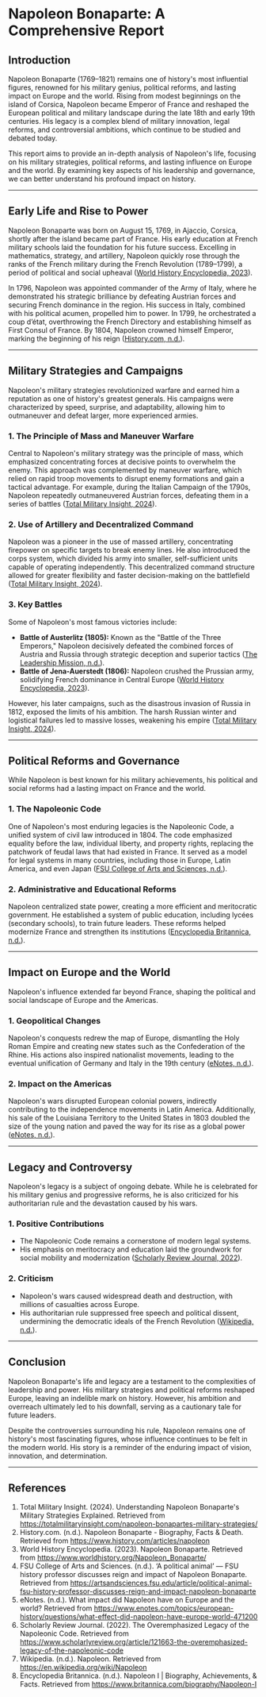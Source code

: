 # Napoleon Bonaparte: A Comprehensive Report

## Introduction

Napoleon Bonaparte (1769–1821) remains one of history's most influential figures, renowned for his military genius, political reforms, and lasting impact on Europe and the world. Rising from modest beginnings on the island of Corsica, Napoleon became Emperor of France and reshaped the European political and military landscape during the late 18th and early 19th centuries. His legacy is a complex blend of military innovation, legal reforms, and controversial ambitions, which continue to be studied and debated today.

This report aims to provide an in-depth analysis of Napoleon's life, focusing on his military strategies, political reforms, and lasting influence on Europe and the world. By examining key aspects of his leadership and governance, we can better understand his profound impact on history.

---

## Early Life and Rise to Power

Napoleon Bonaparte was born on August 15, 1769, in Ajaccio, Corsica, shortly after the island became part of France. His early education at French military schools laid the foundation for his future success. Excelling in mathematics, strategy, and artillery, Napoleon quickly rose through the ranks of the French military during the French Revolution (1789–1799), a period of political and social upheaval ([World History Encyclopedia, 2023](https://www.worldhistory.org/Napoleon_Bonaparte/)).

In 1796, Napoleon was appointed commander of the Army of Italy, where he demonstrated his strategic brilliance by defeating Austrian forces and securing French dominance in the region. His success in Italy, combined with his political acumen, propelled him to power. In 1799, he orchestrated a coup d’état, overthrowing the French Directory and establishing himself as First Consul of France. By 1804, Napoleon crowned himself Emperor, marking the beginning of his reign ([History.com, n.d.](https://www.history.com/articles/napoleon)).

---

## Military Strategies and Campaigns

Napoleon's military strategies revolutionized warfare and earned him a reputation as one of history's greatest generals. His campaigns were characterized by speed, surprise, and adaptability, allowing him to outmaneuver and defeat larger, more experienced armies.

### 1. **The Principle of Mass and Maneuver Warfare**

Central to Napoleon's military strategy was the principle of mass, which emphasized concentrating forces at decisive points to overwhelm the enemy. This approach was complemented by maneuver warfare, which relied on rapid troop movements to disrupt enemy formations and gain a tactical advantage. For example, during the Italian Campaign of the 1790s, Napoleon repeatedly outmaneuvered Austrian forces, defeating them in a series of battles ([Total Military Insight, 2024](https://totalmilitaryinsight.com/napoleon-bonapartes-military-strategies/)).

### 2. **Use of Artillery and Decentralized Command**

Napoleon was a pioneer in the use of massed artillery, concentrating firepower on specific targets to break enemy lines. He also introduced the corps system, which divided his army into smaller, self-sufficient units capable of operating independently. This decentralized command structure allowed for greater flexibility and faster decision-making on the battlefield ([Total Military Insight, 2024](https://totalmilitaryinsight.com/napoleon-bonapartes-military-strategies/)).

### 3. **Key Battles**

Some of Napoleon's most famous victories include:

- **Battle of Austerlitz (1805):** Known as the "Battle of the Three Emperors," Napoleon decisively defeated the combined forces of Austria and Russia through strategic deception and superior tactics ([The Leadership Mission, n.d.](https://www.theleadershipmission.com/post/napoleon-bonaparte-leadership-style)).
- **Battle of Jena-Auerstedt (1806):** Napoleon crushed the Prussian army, solidifying French dominance in Central Europe ([World History Encyclopedia, 2023](https://www.worldhistory.org/Napoleon_Bonaparte/)).

However, his later campaigns, such as the disastrous invasion of Russia in 1812, exposed the limits of his ambition. The harsh Russian winter and logistical failures led to massive losses, weakening his empire ([Total Military Insight, 2024](https://totalmilitaryinsight.com/napoleon-bonapartes-military-strategies/)).

---

## Political Reforms and Governance

While Napoleon is best known for his military achievements, his political and social reforms had a lasting impact on France and the world.

### 1. **The Napoleonic Code**

One of Napoleon's most enduring legacies is the Napoleonic Code, a unified system of civil law introduced in 1804. The code emphasized equality before the law, individual liberty, and property rights, replacing the patchwork of feudal laws that had existed in France. It served as a model for legal systems in many countries, including those in Europe, Latin America, and even Japan ([FSU College of Arts and Sciences, n.d.](https://artsandsciences.fsu.edu/article/political-animal-fsu-history-professor-discusses-reign-and-impact-napoleon-bonaparte)).

### 2. **Administrative and Educational Reforms**

Napoleon centralized state power, creating a more efficient and meritocratic government. He established a system of public education, including lycées (secondary schools), to train future leaders. These reforms helped modernize France and strengthen its institutions ([Encyclopedia Britannica, n.d.](https://www.britannica.com/biography/Napoleon-I)).

---

## Impact on Europe and the World

Napoleon's influence extended far beyond France, shaping the political and social landscape of Europe and the Americas.

### 1. **Geopolitical Changes**

Napoleon's conquests redrew the map of Europe, dismantling the Holy Roman Empire and creating new states such as the Confederation of the Rhine. His actions also inspired nationalist movements, leading to the eventual unification of Germany and Italy in the 19th century ([eNotes, n.d.](https://www.enotes.com/topics/european-history/questions/what-effect-did-napoleon-have-europe-world-471200)).

### 2. **Impact on the Americas**

Napoleon's wars disrupted European colonial powers, indirectly contributing to the independence movements in Latin America. Additionally, his sale of the Louisiana Territory to the United States in 1803 doubled the size of the young nation and paved the way for its rise as a global power ([eNotes, n.d.](https://www.enotes.com/topics/european-history/questions/what-effect-did-napoleon-have-europe-world-471200)).

---

## Legacy and Controversy

Napoleon's legacy is a subject of ongoing debate. While he is celebrated for his military genius and progressive reforms, he is also criticized for his authoritarian rule and the devastation caused by his wars.

### 1. **Positive Contributions**

- The Napoleonic Code remains a cornerstone of modern legal systems.
- His emphasis on meritocracy and education laid the groundwork for social mobility and modernization ([Scholarly Review Journal, 2022](https://www.scholarlyreview.org/article/121663-the-overemphasized-legacy-of-the-napoleonic-code)).

### 2. **Criticism**

- Napoleon's wars caused widespread death and destruction, with millions of casualties across Europe.
- His authoritarian rule suppressed free speech and political dissent, undermining the democratic ideals of the French Revolution ([Wikipedia, n.d.](https://en.wikipedia.org/wiki/Napoleon)).

---

## Conclusion

Napoleon Bonaparte's life and legacy are a testament to the complexities of leadership and power. His military strategies and political reforms reshaped Europe, leaving an indelible mark on history. However, his ambition and overreach ultimately led to his downfall, serving as a cautionary tale for future leaders.

Despite the controversies surrounding his rule, Napoleon remains one of history's most fascinating figures, whose influence continues to be felt in the modern world. His story is a reminder of the enduring impact of vision, innovation, and determination.

---

## References

1. Total Military Insight. (2024). Understanding Napoleon Bonaparte's Military Strategies Explained. Retrieved from https://totalmilitaryinsight.com/napoleon-bonapartes-military-strategies/
2. History.com. (n.d.). Napoleon Bonaparte - Biography, Facts & Death. Retrieved from https://www.history.com/articles/napoleon
3. World History Encyclopedia. (2023). Napoleon Bonaparte. Retrieved from https://www.worldhistory.org/Napoleon_Bonaparte/
4. FSU College of Arts and Sciences. (n.d.). ‘A political animal’ — FSU history professor discusses reign and impact of Napoleon Bonaparte. Retrieved from https://artsandsciences.fsu.edu/article/political-animal-fsu-history-professor-discusses-reign-and-impact-napoleon-bonaparte
5. eNotes. (n.d.). What impact did Napoleon have on Europe and the world? Retrieved from https://www.enotes.com/topics/european-history/questions/what-effect-did-napoleon-have-europe-world-471200
6. Scholarly Review Journal. (2022). The Overemphasized Legacy of the Napoleonic Code. Retrieved from https://www.scholarlyreview.org/article/121663-the-overemphasized-legacy-of-the-napoleonic-code
7. Wikipedia. (n.d.). Napoleon. Retrieved from https://en.wikipedia.org/wiki/Napoleon
8. Encyclopedia Britannica. (n.d.). Napoleon I | Biography, Achievements, & Facts. Retrieved from https://www.britannica.com/biography/Napoleon-I